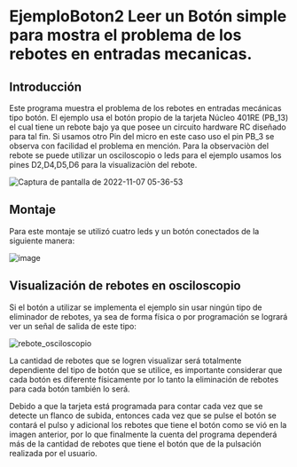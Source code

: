 # EjemploBoton2 Leer un Botón simple para mostra el problema de los rebotes en entradas mecanicas.

## Introducción 
Este programa muestra el problema de los rebotes en entradas mecánicas tipo botón. 
El ejemplo usa el botón propio de la tarjeta Núcleo 401RE (PB_13) el cual tiene un rebote bajo ya que posee un circuito hardware RC diseñado para tal fin. 
Si usamos otro Pin del micro en este caso uso el pin PB_3 se observa con facilidad el problema en mención. Para la observaciòn del rebote se puede utilizar un osciloscopio o leds para el ejemplo usamos los pines D2,D4,D5,D6 para la visualizaciòn del rebote.

![Captura de pantalla de 2022-11-07 05-36-53](https://user-images.githubusercontent.com/111470363/200290289-428feb4c-c8a3-45c1-a075-4c801955fed3.png)

## Montaje
Para este montaje se utilizó cuatro leds y un botón conectados de la siguiente manera:

![image](https://user-images.githubusercontent.com/59096507/206878723-8a3c33c0-ee53-4719-bba0-e32cfb5402cc.png)


## Visualización de rebotes en osciloscopio
Si el botón a utilizar se implementa el ejemplo sin usar ningún tipo de eliminador de rebotes, ya sea de forma física o por programación se logrará ver un señal de salida de este tipo:

![rebote_osciloscopio](https://user-images.githubusercontent.com/59096507/206878869-f6ef529d-ac06-46eb-a859-3020cb27851b.jpg)

La cantidad de rebotes que se logren visualizar será totalmente dependiente del tipo de botón que se utilice, es importante considerar que cada botón es diferente físicamente por lo tanto la eliminación de rebotes para cada botón también lo será.

Debido a que la tarjeta está programada para contar cada vez que se detecte un flanco de subida, entonces cada vez que se pulse el botón se contará el pulso y adicional los rebotes que tiene el botón como se vió en la imagen anterior, por lo que finalmente la cuenta del programa dependerá más de la cantidad de rebotes que tiene el botón que de la pulsación realizada por el usuario.


